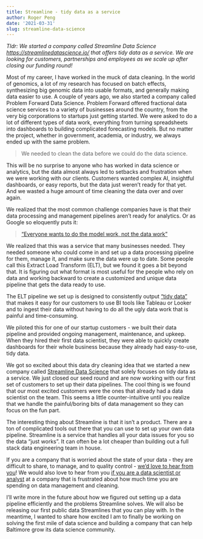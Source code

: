 ```yaml
---
title: Streamline - tidy data as a service
author: Roger Peng
date: '2021-03-31'
slug: streamline-data-science
---
```



_Tldr: We started a company called Streamline Data Science https://streamlinedatascience.io/ that offers tidy data as a service. We are looking for customers, partnerships and employees as we scale up after closing our funding round!_ 

Most of my career, I have worked in the muck of data cleaning. In the world of genomics, a lot of my research has focused on batch effects, synthesizing big genomic data into usable formats, and generally making data easier to use. A couple of years ago, we also started a company called Problem Forward Data Science. Problem Forward offered fractional data science services to a variety of businesses around the country, from the very big corporations to startups just getting started. We were asked to do a lot of different types of data work, everything from turning spreadsheets into dashboards to building complicated forecasting models. But no matter the project, whether in government, academia, or industry, we always ended up with the same problem.

> We needed to clean the data before we could do the data science. 

This will be no surprise to anyone who has worked in data science or analytics, but the data almost always led to setbacks and frustration when we were working with our clients. Customers wanted complex AI, insightful dashboards, or easy reports, but the data just weren’t ready for that yet. And we wasted a huge amount of time cleaning the data over and over again.

We realized that the most common challenge companies have is that their data processing and management pipelines aren’t ready for analytics. Or as Google so eloquently puts it:

> [“Everyone wants to do the model work, not the data work”](https://research.google/pubs/pub49953/)

We realized that this was a service that many businesses needed. They needed someone who could come in and set up a data processing pipeline for them, manage it, and make sure the data were up to date. Some people call this Extract Load Transform (ELT), but we found it goes a bit beyond that. It is figuring out what format is most useful for the people who rely on data and working backward to create a customized and unique data pipeline that gets the data ready to use.

The ELT pipeline we set up is designed to consistently output [“tidy data”](https://vita.had.co.nz/papers/tidy-data.pdf) that makes it easy for our customers to use BI tools like Tableau or Looker and to ingest their data without having to do all the ugly data work that is painful and time-consuming. 

We piloted this for one of our startup customers - we built their data pipeline and provided ongoing management, maintenance, and upkeep. When they hired their first data scientist, they were able to quickly create dashboards for their whole business because they already had easy-to-use, tidy data. 

We got so excited about this data dry cleaning idea that we started a new company called [Streamline Data Science](https://streamlinedatascience.io/) that solely focuses on tidy data as a service. We just closed our seed round and are now working with our first set of customers to set up their data pipelines. The cool thing is we found that our most excited customers were the ones that already had a data scientist on the team. This seems a little counter-intuitive until you realize that we handle the painful/boring bits of data management so they can focus on the fun part. 

The interesting thing about Streamline is that it isn’t a product. There are a ton of complicated tools out there that you can use to set up your own data pipeline. Streamline is a service that handles all your data issues for you so the data “just works”. It can often be a lot cheaper than building out a full stack data engineering team in house. 

If you are a company that is worried about the state of your data - they are difficult to share, to manage, and to quality control - [we’d love to hear from you](https://streamlinedatascience.io/data-consumers)! We would also love to hear from you [if you are a data scientist or analyst](https://streamlinedatascience.io/data-professionals) at a company that is frustrated about how much time you are spending on data management and cleaning.

I’ll write more in the future about how we figured out setting up a data pipeline efficiently and the problems Streamline solves. We will also be releasing our first public data Streamlines that you can play with. In the meantime, I wanted to share how excited I am to finally be working on solving the first mile of data science and building a company that can help Baltimore grow its data science community. 

